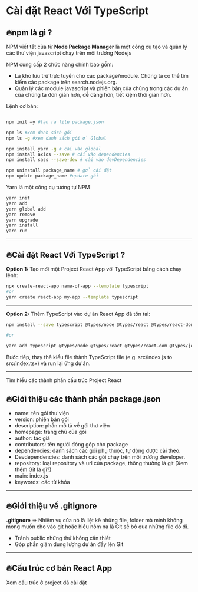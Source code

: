 # Cài đặt React Với TypeScript


## 🔥**npm là gì ?**

NPM viết tắt của từ **Node Package Manager** là một công cụ tạo và quản lý các thư viện javascript chạy trên môi trường Nodejs

NPM cung cấp 2 chức năng chính bao gồm:

- Là kho lưu trữ trực tuyến cho các package/module. Chúng ta có thể tìm kiếm các package trên search.nodejs.org.
- Quản lý các module javascript và phiên bản của chúng trong các dự án của chúng ta đơn giản hơn, dễ dàng hơn, tiết kiệm thời gian hơn.

Lệnh cơ bản:

```bash

npm init –y #tạo ra file package.json

npm ls #xem danh sách gói 
npm ls -g #xem danh sách gói ở Global

npm install yarn -g # cài vào global
npm install axios --save # cài vào dependencies
npm install sass --save-dev # cài vào devDependencies

npm uninstall package_name # gở cài đặt 
npm update package_name #update gói

```

Yarn là một công cụ tương tự NPM

```bash
yarn init
yarn add
yarn global add
yarn remove
yarn upgrade 
yarn install
yarn run
```

***

## 🔥**Cài đặt React Với TypeScript ?**

**Option 1:** Tạo mới một Project React App với TypeScript bằng cách chạy lệnh:

```bash
npx create-react-app name-of-app --template typescript
#or
yarn create react-app my-app --template typescript
```

***

**Option 2:**  Thêm TypeScript vào dự án React App đã tồn tại:

```bash
npm install --save typescript @types/node @types/react @types/react-dom @types/jest

#or

yarn add typescript @types/node @types/react @types/react-dom @types/jest

```

Bước tiếp, thay thế kiểu file thành TypeScript file (e.g. src/index.js to src/index.tsx) và run lại ứng dự án.


***

Tìm hiều các thành phần cấu trúc Project React


## 🔥**Giới thiệu các thành phần package.json**

- name: tên gói thư viện
- version: phiên bản gói
- description: phần mô tả về gói thư viện
- homepage: trang chủ của gói
- author: tác giả
- contributors: tên người đóng góp cho package
- dependencies: danh sách các gói phụ thuộc, tự động được cài theo.
- Devdependencies: danh sách các gói chạy trên môi trường developer.
- repository: loại repository và url của package, thông thường là git (Xem thêm Git là gì?)
- main: index.js
- keywords: các từ khóa

***

## 🔥**Giới thiệu về .gitignore**

**.gitignore** => Nhiệm vụ của nó là liệt kê những file, folder mà mình không mong muốn cho vào git hoặc hiểu nôm na là Git sẽ bỏ qua những file đó đi.

- Tránh public những thứ không cần thiết
- Góp phần giảm dung lượng dự án đẩy lên Git

***


## 🔥**Cấu trúc cơ bản React App**

Xem cấu trúc ở project đã cài đặt